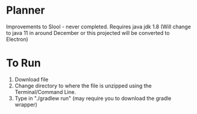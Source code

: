 # Planner
Improvements to Slool - never completed.
Requires java jdk 1.8 (Will change to java 11 in around December or this projected will be converted to Electron)

# To Run  
1. Download file
2. Change directory to where the file is unzipped using the Terminal/Command Line.  
3. Type in "./gradlew run" (may require you to download the gradle wrapper)  

